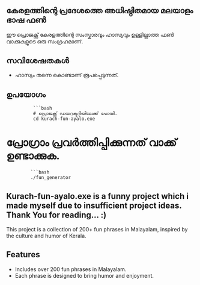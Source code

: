 #


## കേരളത്തിന്റെ പ്രദേശത്തെ അധിഷ്ഠിതമായ മലയാളം ഭാഷ ഫണ്‍

ഈ പ്രൊജക്റ്റ് കേരളത്തിന്റെ സംസ്കാരവും ഹാസ്യവും ഉള്ളില്ലാത്ത ഫണ്‍ വാക്കുകളുടെ ഒരു സംഗ്രഹമാണ്.

## സവിശേഷതകള്‍
- ഹാസ്യം തന്നെ കൊണ്ടാണ് രൂപപ്പെടുന്നത്.

## ഉപയോഗം
              ```bash
              # പ്രൊജക്റ്റ് ഡയറക്ടറിയിലേക്ക് പോയി.
              cd kurach-fun-ayalo.exe
 
# പ്രോഗ്രാം പ്രവര്‍ത്തിപ്പിക്കുന്നത് വാക്ക് ഉണ്ടാക്കുക.
             ```bash
             ./fun_generator

## Kurach-fun-ayalo.exe is a funny project which i made myself due to insufficient project ideas. Thank You for reading... :)

This project is a collection of 200+ fun phrases in Malayalam, inspired by the culture and humor of Kerala.

## Features
- Includes over 200 fun phrases in Malayalam.
- Each phrase is designed to bring humor and enjoyment.

